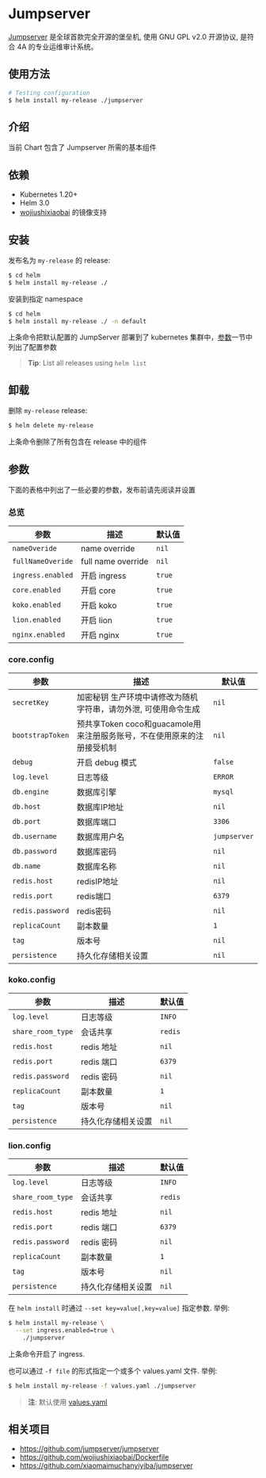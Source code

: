# Jumpserver

[Jumpserver](http://www.jumpserver.org/) 是全球首款完全开源的堡垒机, 使用 GNU GPL v2.0 开源协议, 是符合 4A 的专业运维审计系统。

## 使用方法

```bash
# Testing configuration
$ helm install my-release ./jumpserver
```

## 介绍

当前 Chart 包含了 Jumpserver 所需的基本组件

## 依赖

- Kubernetes 1.20+
- Helm 3.0
- [wojiushixiaobai](https://github.com/wojiushixiaobai/Dockerfile) 的镜像支持

## 安装

发布名为 `my-release` 的 release:

```bash
$ cd helm
$ helm install my-release ./
```

安装到指定 namespace

```bash
$ cd helm
$ helm install my-release ./ -n default
```

上条命令把默认配置的 JumpServer 部署到了 kubernetes 集群中，[参数](#parameters)一节中列出了配置参数

> **Tip**: List all releases using `helm list`

## 卸载

删除 `my-release` release:

```bash
$ helm delete my-release
```

上条命令删除了所有包含在 release 中的组件

## 参数

下面的表格中列出了一些必要的参数，发布前请先阅读并设置

### 总览

| 参数                   | 描述               | 默认值  |
| ---------------------- | ------------------ | ------- |
| `nameOveride`          | name override      | `nil`   |
| `fullNameOveride`      | full name override | `nil`   |
| `ingress.enabled`      | 开启 ingress       | `true`  |
| `core.enabled`         | 开启 core          | `true`  |
| `koko.enabled`         | 开启 koko          | `true`  |
| `lion.enabled`         | 开启 lion          | `true`  |
| `nginx.enabled`        | 开启 nginx         | `true`  |

### core.config

| 参数             | 描述                                                                    | 默认值                 |
| ---------------- | ----------------------------------------------------------------------- | --------------------- |
| `secretKey`      | 加密秘钥 生产环境中请修改为随机字符串，请勿外泄, 可使用命令生成              | `nil`                  |
| `bootstrapToken` | 预共享Token coco和guacamole用来注册服务账号，不在使用原来的注册接受机制     | `nil`                  |
| `debug`          | 开启 debug 模式                                                         | `false`                |
| `log.level`      | 日志等级                                                                | `ERROR`                |
| `db.engine`      | 数据库引擎                                                              | `mysql`                |
| `db.host`        | 数据库IP地址                                                            | `nil`                  |
| `db.port`        | 数据库端口                                                              | `3306`                 |
| `db.username`    | 数据库用户名                                                            | `jumpserver`           |
| `db.password`    | 数据库密码                                                              | `nil`                  |
| `db.name`        | 数据库名称                                                              | `nil`                  |
| `redis.host`     | redisIP地址                                                             | `nil`                  |
| `redis.port`     | redis端口                                                               | `6379`                 |
| `redis.password` | redis密码                                                               | `nil`                  |
| `replicaCount`   | 副本数量                                                                | `1`                     |
| `tag`            | 版本号                                                                  | `nil`                  |
| `persistence`    | 持久化存储相关设置                                                       | `nil`                  |

### koko.config

| 参数                  | 描述                                                       | 默认值  |
| --------------------- | --------------------------------------------------------- | ------- |
| `log.level`           | 日志等级                                                   | `INFO`  |
| `share_room_type`     | 会话共享                                                   | `redis` |
| `redis.host`          | redis 地址                                                 | `nil`   |
| `redis.port`          | redis 端口                                                 | `6379`  |
| `redis.password`      | redis 密码                                                 | `nil`   |
| `replicaCount`        | 副本数量                                                   | `1`      |
| `tag`                 | 版本号                                                     | `nil`    |
| `persistence`         | 持久化存储相关设置                                          | `nil`    |

### lion.config

| 参数                  | 描述                                                       | 默认值  |
| --------------------- | --------------------------------------------------------- | ------- |
| `log.level`           | 日志等级                                                   | `INFO`  |
| `share_room_type`     | 会话共享                                                   | `redis` |
| `redis.host`          | redis 地址                                                 | `nil`   |
| `redis.port`          | redis 端口                                                 | `6379`  |
| `redis.password`      | redis 密码                                                 | `nil`   |
| `replicaCount`        | 副本数量                                                   | `1`     |
| `tag`                 | 版本号                                                     | `nil`   |
| `persistence`         | 持久化存储相关设置                                          | `nil`   |

在 `helm install` 时通过 `--set key=value[,key=value]` 指定参数. 举例:

```bash
$ helm install my-release \
  --set ingress.enabled=true \
    ./jumpserver
```

上条命令开启了 ingress.

也可以通过 `-f file` 的形式指定一个或多个 values.yaml 文件. 举例:

```bash
$ helm install my-release -f values.yaml ./jumpserver
```

> **注**: 默认使用 [values.yaml](values.yaml)

## 相关项目

- https://github.com/jumpserver/jumpserver
- https://github.com/wojiushixiaobai/Dockerfile
- https://github.com/xiaomaimuchanyiyiba/jumpserver
